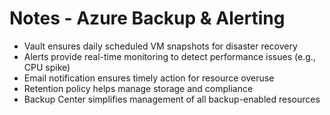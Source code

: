 # Notes - Azure Backup & Alerting

- Vault ensures daily scheduled VM snapshots for disaster recovery
- Alerts provide real-time monitoring to detect performance issues (e.g., CPU spike)
- Email notification ensures timely action for resource overuse
- Retention policy helps manage storage and compliance
- Backup Center simplifies management of all backup-enabled resources
